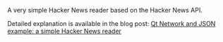 A very simple Hacker News reader based on the Hacker News API.

Detailed explanation is available in the blog post: [Qt Network and JSON example: a simple Hacker News reader](http://blog.davidecoppola.com/2016/11/qt-network-and-json-example-simple-hacker-news-reader/)
